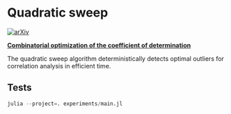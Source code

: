 # Quadratic sweep

[![arXiv](https://img.shields.io/badge/arXiv-2410.09316-b31b1b.svg)](https://arxiv.org/abs/2410.09316)

[**Combinatorial optimization of the coefficient of determination**](https://arxiv.org/abs/2410.09316)

The quadratic sweep algorithm deterministically detects optimal outliers for correlation analysis in efficient time.

## Tests
```julia
julia --project=. experiments/main.jl
```
